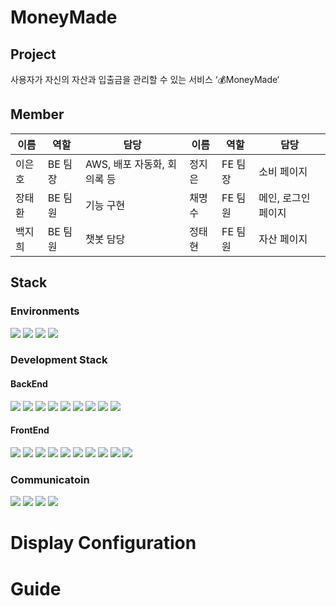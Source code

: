 # MoneyMade

## Project 
사용자가 자신의 자산과 입출금을 관리할 수 있는 서비스 ‘💰MoneyMade‘

## Member
|이름|역할|담당|이름|역할|담당|
|--|--|--|--|--|--|
|이은호|BE 팀장| AWS, 배포 자동화, 회의록 등 |정지은|FE 팀장| 소비 페이지 |
|장태환|BE 팀원| 기능 구현 |채명수|FE 팀원| 메인, 로그인 페이지 |
|백지희|BE 팀원| 챗봇 담당 |정태현|FE 팀원| 자산 페이지|



## Stack
### Environments
<img src="https://img.shields.io/badge/git-F05032?style=for-the-badge&logo=git&logoColor=white">
<img src="https://img.shields.io/badge/github-181717?style=for-the-badge&logo=github&logoColor=white">
<img src="https://img.shields.io/badge/intellij-000000?style=for-the-badge&logo=intellijidea&logoColor=white">
<img src="https://img.shields.io/badge/visualstudiocode-007ACC?style=for-the-badge&logo=visualstudiocode&logoColor=white">

### Development Stack
#### BackEnd
<img src="https://img.shields.io/badge/springboot-6DB33F?style=for-the-badge&logo=springboot&logoColor=white">
<img src="https://img.shields.io/badge/springsecurity
-6DB33F?style=for-the-badge&logo=springsecurity&logoColor=white">
<img src="https://img.shields.io/badge/ubuntu
-E95420?style=for-the-badge&logo=ubuntu&logoColor=white">
<img src="https://img.shields.io/badge/mysql
-4479A1?style=for-the-badge&logo=mysql&logoColor=white">
<img src="https://img.shields.io/badge/amazonaws
-232F3E?style=for-the-badge&logo=amazonaws&logoColor=white">
<img src="https://img.shields.io/badge/amazonec2
-FF9900?style=for-the-badge&logo=amazonec2&logoColor=white">
<img src="https://img.shields.io/badge/amazonrds
-527FFF?style=for-the-badge&logo=amazonrds&logoColor=white">
<img src="https://img.shields.io/badge/amazons3
-569A31?style=for-the-badge&logo=amazons3&logoColor=white">
<img src="https://img.shields.io/badge/githubactions
-181717?style=for-the-badge&logo=githubactions&logoColor=white">

#### FrontEnd
<img src="https://img.shields.io/badge/react-61DAFB?style=for-the-badge&logo=react&logoColor=white">
<img src="https://img.shields.io/badge/HTML-E34F26?style=for-the-badge&logo=html5&logoColor=white">
<img src="https://img.shields.io/badge/CSS-1572B6?style=for-the-badge&logo=css3&logoColor=white">
<img src="https://img.shields.io/badge/typescript-3178C6?style=for-the-badge&logo=typescript&logoColor=white">
<img src="https://img.shields.io/badge/axios-5A29E4?style=for-the-badge&logo=axios&logoColor=white">
<img src="https://img.shields.io/badge/vite-646CFF?style=for-the-badge&logo=vite&logoColor=white">
<img src="https://img.shields.io/badge/redux-764ABC?style=for-the-badge&logo=redux&logoColor=white">
<img src="https://img.shields.io/badge/eslint-4B32C3?style=for-the-badge&logo=eslint&logoColor=white">
<img src="https://img.shields.io/badge/prettier-F7B93E?style=for-the-badge&logo=prettier&logoColor=white">
<img src="https://img.shields.io/badge/styledcomponents-DB7093?style=for-the-badge&logo=styledcomponents&logoColor=white">  

### Communicatoin
<img src="https://img.shields.io/badge/git-F05032?style=for-the-badge&logo=git&logoColor=white">
<img src="https://img.shields.io/badge/github-181717?style=for-the-badge&logo=github&logoColor=white">
<img src="https://img.shields.io/badge/notion-000000?style=for-the-badge&logo=notion&logoColor=white">
<img src="https://img.shields.io/badge/Discord-5865F2?style=for-the-badge&logo=Discord&logoColor=white">

<br>

# Display Configuration

# Guide
